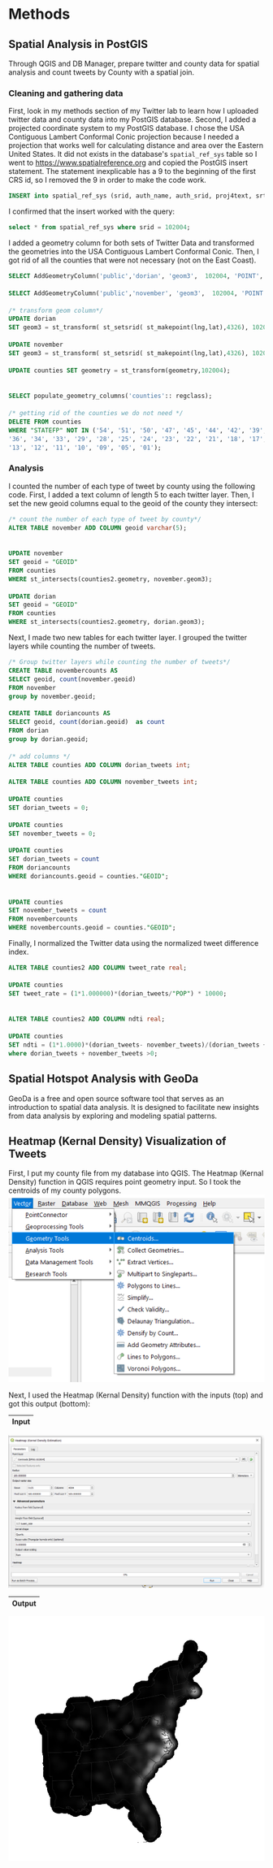 # Methods
## Spatial Analysis in PostGIS
Through QGIS and DB Manager, prepare twitter and county data for spatial analysis and count tweets by County with a spatial join.

### Cleaning and gathering data
First, look in my methods section of my Twitter lab to learn how I uploaded twitter data and county data into my PostGIS database. Second, I added a projected coordinate system to my PostGIS database. I chose the USA Contiguous Lambert Conformal Conic projection because I needed a projection that works well for calculating distance and area over the Eastern United States. It did not exists in the database's ```spatial_ref_sys``` table so I went to https://www.spatialreference.org and copied the PostGIS insert statement. The statement inexplicable has a 9 to the beginning of the first CRS id, so I removed the 9 in order to make the code work.

```SQL
INSERT into spatial_ref_sys (srid, auth_name, auth_srid, proj4text, srtext) values ( 102004, 'esri', 102004, '+proj=lcc +lat_1=33 +lat_2=45 +lat_0=39 +lon_0=-96 +x_0=0 +y_0=0 +ellps=GRS80 +datum=NAD83 +units=m +no_defs ', 'PROJCS["USA_Contiguous_Lambert_Conformal_Conic",GEOGCS["GCS_North_American_1983",DATUM["North_American_Datum_1983",SPHEROID["GRS_1980",6378137,298.257222101]],PRIMEM["Greenwich",0],UNIT["Degree",0.017453292519943295]],PROJECTION["Lambert_Conformal_Conic_2SP"],PARAMETER["False_Easting",0],PARAMETER["False_Northing",0],PARAMETER["Central_Meridian",-96],PARAMETER["Standard_Parallel_1",33],PARAMETER["Standard_Parallel_2",45],PARAMETER["Latitude_Of_Origin",39],UNIT["Meter",1],AUTHORITY["EPSG","102004"]]');
```
I confirmed that the insert worked with the query:
```SQL
select * from spatial_ref_sys where srid = 102004;
```
I added a geometry column for both sets of Twitter Data and transformed the geometries into the  USA Contiguous Lambert Conformal Conic. Then, I got rid of all the counties that were not necessary (not on the East Coast).

```SQL
SELECT AddGeometryColumn('public','dorian', 'geom3',  102004, 'POINT', 2);

SELECT AddGeometryColumn('public','november', 'geom3',  102004, 'POINT', 2);

/* transform geom column*/
UPDATE dorian
SET geom3 = st_transform( st_setsrid( st_makepoint(lng,lat),4326), 102004);

UPDATE november
SET geom3 = st_transform( st_setsrid( st_makepoint(lng,lat),4326), 102004);

UPDATE counties SET geometry = st_transform(geometry,102004);


SELECT populate_geometry_columns('counties':: regclass);

/* getting rid of the counties we do not need */
DELETE FROM counties
WHERE "STATEFP" NOT IN ('54', '51', '50', '47', '45', '44', '42', '39', '37',
'36', '34', '33', '29', '28', '25', '24', '23', '22', '21', '18', '17',
'13', '12', '11', '10', '09', '05', '01');
```
### Analysis

I counted the number of each type of tweet by county using the following code. First, I added a text column of length 5 to each twitter layer. Then, I set the new geoid columns equal to the geoid of the county they intersect:

```SQL
/* count the number of each type of tweet by county*/
ALTER TABLE november ADD COLUMN geoid varchar(5);


UPDATE november
SET geoid = "GEOID"
FROM counties
WHERE st_intersects(counties2.geometry, november.geom3);

UPDATE dorian
SET geoid = "GEOID"
FROM counties
WHERE st_intersects(counties2.geometry, dorian.geom3);
```
Next, I made two new tables for each twitter layer. I grouped the twitter layers while counting the number of tweets.
```SQL
/* Group twitter layers while counting the number of tweets*/
CREATE TABLE novembercounts AS
SELECT geoid, count(november.geoid) 
FROM november
group by november.geoid;

CREATE TABLE doriancounts AS
SELECT geoid, count(dorian.geoid)  as count
FROM dorian
group by dorian.geoid;

/* add columns */
ALTER TABLE counties ADD COLUMN dorian_tweets int;

ALTER TABLE counties ADD COLUMN november_tweets int;

UPDATE counties
SET dorian_tweets = 0;

UPDATE counties
SET november_tweets = 0;

UPDATE counties
SET dorian_tweets = count
FROM doriancounts
WHERE doriancounts.geoid = counties."GEOID";


UPDATE counties
SET november_tweets = count
FROM novembercounts
WHERE novembercounts.geoid = counties."GEOID";
```
Finally, I normalized the Twitter data using the normalized tweet difference index.

```SQL
ALTER TABLE counties2 ADD COLUMN tweet_rate real;

UPDATE counties
SET tweet_rate = (1*1.000000)*(dorian_tweets/"POP") * 10000;


ALTER TABLE counties2 ADD COLUMN ndti real;

UPDATE counties
SET ndti = (1*1.0000)*(dorian_tweets- november_tweets)/(dorian_tweets + november_tweets) *(1*1.0000)
where dorian_tweets + november_tweets >0;
```

## Spatial Hotspot Analysis with GeoDa

GeoDa is a free and open source software tool that serves as an introduction to spatial data analysis. It is designed to facilitate new insights from data analysis by exploring and modeling spatial patterns.

## Heatmap (Kernal Density) Visualization of Tweets
First, I put my county file from my database into QGIS. The Heatmap (Kernal Density) function in QGIS requires point geometry input. So I took the centroids of my county polygons.
![centroids](./centroids.PNG/)

Next, I used the Heatmap (Kernal Density) function with the inputs (top) and got this output (bottom):

|Input|
| ------------- |
![kernal](./kernal.PNG/)

|Output|
| ------------- |
![output](./output.PNG/)

  







